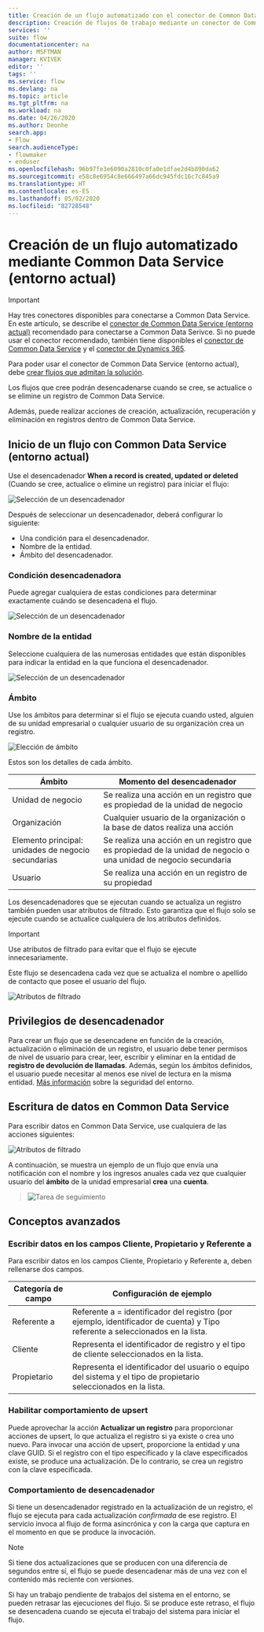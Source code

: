 ```yaml
---
title: Creación de un flujo automatizado con el conector de Common Data Service (entorno actual) | Microsoft Docs
description: Creación de flujos de trabajo mediante un conector de Common Data Service (entorno actual) y Power Automate
services: ''
suite: flow
documentationcenter: na
author: MSFTMAN
manager: KVIVEK
editor: ''
tags: ''
ms.service: flow
ms.devlang: na
ms.topic: article
ms.tgt_pltfrm: na
ms.workload: na
ms.date: 04/26/2020
ms.author: Deonhe
search.app:
- Flow
search.audienceType:
- flowmaker
- enduser
ms.openlocfilehash: 96b97fe3e6090a2810c0fa0e1dfae2d4b890da62
ms.sourcegitcommit: e58c8e6954c8e666497a66dc945fdc16c7c845a9
ms.translationtype: HT
ms.contentlocale: es-ES
ms.lasthandoff: 05/02/2020
ms.locfileid: "82728548"
---
```

# <a name="create-an-automated-flow-by-using-common-data-service-current-environment"></a>Creación de un flujo automatizado mediante Common Data Service (entorno actual)

>[!IMPORTANT]
>Hay tres conectores disponibles para conectarse a Common Data Service. En este artículo, se describe el [conector de Common Data Service (entorno actual)](./connection-cds.md) recomendado para conectarse a Common Data Serivce. Si no puede usar el conector recomendado, también tiene disponibles el [conector de Common Data Service](./connection-cds.md) y el [conector de Dynamics 365](https://docs.microsoft.com/connectors/dynamicscrmonline/).


Para poder usar el conector de Common Data Service (entorno actual), debe [crear flujos que admitan la solución](./overview-solution-flows.md). 

Los flujos que cree podrán desencadenarse cuando se cree, se actualice o se elimine un registro de Common Data Service.

Además, puede realizar acciones de creación, actualización, recuperación y eliminación en registros dentro de Common Data Service.

## <a name="initiate-a-flow-with-common-data-service-current-environment"></a>Inicio de un flujo con Common Data Service (entorno actual)

Use el desencadenador **When a record is created, updated or deleted** (Cuando se cree, actualice o elimine un registro) para iniciar el flujo:

   ![Selección de un desencadenador](./media/cds-connector-native/native-trigger.png)

Después de seleccionar un desencadenador, deberá configurar lo siguiente:

- Una condición para el desencadenador.
- Nombre de la entidad.
- Ámbito del desencadenador.

### <a name="trigger-condition"></a>Condición desencadenadora

Puede agregar cualquiera de estas condiciones para determinar exactamente cuándo se desencadena el flujo.

   ![Selección de un desencadenador](./media/cds-connector-native/trigger-conditions.png)

### <a name="the-entity-name"></a>Nombre de la entidad

Seleccione cualquiera de las numerosas entidades que están disponibles para indicar la entidad en la que funciona el desencadenador.

   ![Selección de un desencadenador](./media/cds-connector-native/entity-names.png)

### <a name="scope"></a>Ámbito

Use los ámbitos para determinar si el flujo se ejecuta cuando usted, alguien de su unidad empresarial o cualquier usuario de su organización crea un registro.

![Elección de ámbito](./media/cds-connector-native/scopes.png)

Estos son los detalles de cada ámbito.

|Ámbito|Momento del desencadenador|
| --- | --- |
|Unidad de negocio|Se realiza una acción en un registro que es propiedad de la unidad de negocio|
|Organización|Cualquier usuario de la organización o la base de datos realiza una acción|
|Elemento principal: unidades de negocio secundarias|Se realiza una acción en un registro que es propiedad de la unidad de negocio o una unidad de negocio secundaria|
|Usuario|Se realiza una acción en un registro de su propiedad|


Los desencadenadores que se ejecutan cuando se actualiza un registro también pueden usar atributos de filtrado. Esto garantiza que el flujo solo se ejecute cuando se actualice cualquiera de los atributos definidos.

> [!IMPORTANT]
> Use atributos de filtrado para evitar que el flujo se ejecute innecesariamente.

Este flujo se desencadena cada vez que se actualiza el nombre o apellido de contacto que posee el usuario del flujo.

![Atributos de filtrado](./media/cds-connector-native/filtering-attributes.png)

## <a name="trigger-privileges"></a>Privilegios de desencadenador

Para crear un flujo que se desencadene en función de la creación, actualización o eliminación de un registro, el usuario debe tener permisos de nivel de usuario para crear, leer, escribir y eliminar en la entidad de **registro de devolución de llamadas**. Además, según los ámbitos definidos, el usuario puede necesitar al menos ese nivel de lectura en la misma entidad.  [Más información](https://docs.microsoft.com/power-platform/admin/database-security) sobre la seguridad del entorno.

## <a name="write-data-into-common-data-service"></a>Escritura de datos en Common Data Service

Para escribir datos en Common Data Service, use cualquiera de las acciones siguientes:

![Atributos de filtrado](./media/cds-connector-native/actions.png)

A continuación, se muestra un ejemplo de un flujo que envía una notificación con el nombre y los ingresos anuales cada vez que cualquier usuario del **ámbito** de la unidad empresarial **crea** una **cuenta**.

> ![Tarea de seguimiento](./media/cds-connector-native/example-flow.png)

## <a name="advanced-concepts"></a>Conceptos avanzados

### <a name="write-data-into-customer-owner-and-regarding-fields"></a>Escribir datos en los campos Cliente, Propietario y Referente a

Para escribir datos en los campos Cliente, Propietario y Referente a, deben rellenarse dos campos.

| Categoría de campo | Configuración de ejemplo |
| --- | --- |
| Referente a | Referente a = identificador del registro (por ejemplo, identificador de cuenta) y Tipo referente a seleccionados en la lista. |
| Cliente | Representa el identificador de registro y el tipo de cliente seleccionados en la lista. |
| Propietario | Representa el identificador del usuario o equipo del sistema y el tipo de propietario seleccionados en la lista. |

### <a name="enable-upsert-behavior"></a>Habilitar comportamiento de upsert

Puede aprovechar la acción **Actualizar un registro** para proporcionar acciones de upsert, lo que actualiza el registro si ya existe o crea uno nuevo. Para invocar una acción de upsert, proporcione la entidad y una clave GUID. Si el registro con el tipo especificado y la clave especificados existe, se produce una actualización. De lo contrario, se crea un registro con la clave especificada.

### <a name="trigger-behavior"></a>Comportamiento de desencadenador

Si tiene un desencadenador registrado en la actualización de un registro, el flujo se ejecuta para cada actualización *confirmada* de ese registro. El servicio invoca al flujo de forma asincrónica y con la carga que captura en el momento en que se produce la invocación.

> [!NOTE]
> Si tiene dos actualizaciones que se producen con una diferencia de segundos entre sí, el flujo se puede desencadenar más de una vez con el contenido más reciente con versiones.

Si hay un trabajo pendiente de trabajos del sistema en el entorno, se pueden retrasar las ejecuciones del flujo. Si se produce este retraso, el flujo se desencadena cuando se ejecuta el trabajo del sistema para iniciar el flujo.



